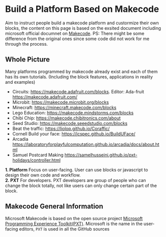 # Build a Platform Based on Makecode
Aim to instruct people build a makecode platform and custormize their own blocks, the content on this page is based on the exsited document including microsoft official documnet on [Makecode](https://makecode.com/docs). PS: There might be some difference from the original ones since some code did not work for me through the process.

## Whole Picture
Many platforms programmed by makecode already exist and each of them has its own tutorials. (Including the block features, applications in reality and examples)
* Circuits: https://makecode.adafruit.com/blocks. Editor: Ada-fruit https://makecode.adafruit.com/
* Microbit: https://makecode.microbit.org/blocks
* Minecraft: https://minecraft.makecode.com/blocks
* Lego Education: https://makecode.mindstorms.com/blocks
* Chibi Chip: https://makecode.chibitronics.com/about
* Seed Studio: https://makecode.seeedstudio.com/blocks
* Beat the traffic: https://liolop.github.io/Coraffic/
* Cornell Build your face: https://jcspec.github.io/BuildUFace/
* Arcadia https://laboratoryforplayfulcomputation.github.io/arcadia/docs/about.html
* Samuel Postcard Making https://samelhusseini.github.io/pxt-holidays/controller.html


**1. Platform** Focus on user-facing. User can use blocks or javascript to design their own code and workflow. </br>
**2. PXT** For developers. PXT developers are group of people who can change the block totally, not like users can only change certain part of the block. 


## Makecode General Information
Microsoft Makecode is based on the open source project [Microsoft Programming Experience Toolkit(PXT)](https://github.com/Microsoft/pxt). Microsoft is the name in the user-facing editors, ```PXT``` is used in all the GitHub sources

